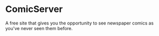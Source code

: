 # ComicServer
A free site that gives you the opportunity to see newspaper comics as you've never seen them before.
